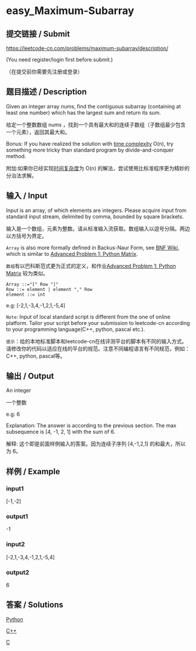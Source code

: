 # easy_Maximum-Subarray

## 提交链接 / Submit 
https://leetcode-cn.com/problems/maximum-subarray/description/

(You need register/login first before submit.)

（在提交前你需要先注册或登录）

## 题目描述 / Description

Given an integer array nums, find the contiguous subarray (containing at least one number) which has the largest sum and return its sum.

给定一个整数数组 nums ，找到一个具有最大和的连续子数组（子数组最少包含一个元素），返回其最大和。

Bonus:  If you have realized the solution with [time complexity](https://en.wikipedia.org/wiki/Time_complexity) O(n), try something more tricky than standard program by divide-and-conquer method.

附加:如果你已经实现[时间复杂度](https://en.wikipedia.org/wiki/Time_complexity)为 O(n) 的解法，尝试使用比标准程序更为精妙的分治法求解。

## 输入 / Input

Input is an array, of which elements are integers. Please acquire input from standard input stream,  delimited by comma, bounded by square brackets.

输入是一个数组，元素为整数。请从标准输入流获取。数组输入以逗号分隔。两边以方括号为界定。

`Array` is also more formally defined in Backus-Naur Form, see [BNF Wiki](https://en.wikipedia.org/wiki/Backus%E2%80%93Naur_form), which is similar to [Advanced Problem 1: Python Matrix](https://github.com/SIST-Manual/Matrix/blob/master/Python/README.md).

`数组`有以巴科斯范式更为正式的定义，和作业[Advanced Problem 1: Python Matrix](https://github.com/SIST-Manual/Matrix/blob/master/Python/README.md) 较为类似。

```
Array ::="[" Row "]"
Row ::= element | element "," Row
element ::= int
```

e.g: [-2,1,-3,4,-1,2,1,-5,4]

`Note`: Input of local standard script is different from the one of online platform. Tailor your script before your submission to leetcode-cn according to your programming language(C++, python, pascal etc.).

`提示`：给的本地标准脚本和leetcode-cn在线评测平台的脚本有不同的输入方式。请修改你的代码以适应在线的平台的规范。注意不同编程语言有不同规范，例如：C++, python, pascal等。


## 输出 / Output

An integer

一个整数

e.g: 6

Explanation: The answer is according to the previous section. The max subsequence is [4, -1, 2, 1] with the sum of 6.

解释: 这个即是前面样例输入的答案。因为连续子序列 [4,-1,2,1] 的和最大，所以为 6。

## 样例 / Example

### input1

[-1,-2]

### output1

-1

### input2

 [-2,1,-3,4,-1,2,1,-5,4]

### output2

6

## 答案 / Solutions

[Python](https://github.com/SIST-Manual/easy_Maximum-Subarray/blob/master/solve.py)

[C++](https://github.com/SIST-Manual/easy_Maximum-Subarray/blob/master/solve.cpp)

[C](https://github.com/SIST-Manual/easy_Maximum-Subarray/blob/master/solve.c)